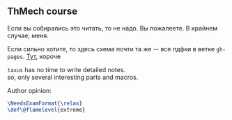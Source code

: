 ## ThMech course

Если вы собирались это читать, то не надо. Вы пожалеете. В крайнем
случае, меня.

Если сильно хотите, то здесь схема почти та же -- все пдфки 
в ветке `gh-pages`. [Тут](https://taxus-d.github.io/astroconsp/ThMech2016/pdf/bettermech_ebook.pdf), 
короче

`taxus` has no time to write detailed notes.<br/>
so, only several interesting parts and macros.

Author opinion: 
```tex
\NeedsExamFormat{\relax}
\def\@flamelevel{extreme}
```
